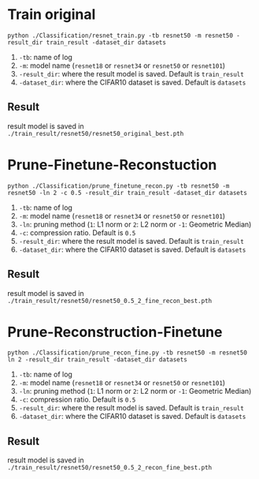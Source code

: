 # Train original
```python ./Classification/resnet_train.py -tb resnet50 -m resnet50 -result_dir train_result -dataset_dir datasets```
1. ```-tb```: name of log
2. ```-m```: model name (```resnet18``` or ```resnet34``` or ```resnet50``` or ```resnet101```)
3. ```-result_dir```: where the result model is saved. Default is ```train_result```
4. ```-dataset_dir```: where the CIFAR10 dataset is saved. Default is ```datasets```
## Result
result model is saved in ```./train_result/resnet50/resnet50_original_best.pth```

# Prune-Finetune-Reconstuction
```python ./Classification/prune_finetune_recon.py -tb resnet50 -m resnet50 -ln 2 -c 0.5 -result_dir train_result -dataset_dir datasets```
1. ```-tb```: name of log
2. ```-m```: model name (```resnet18``` or ```resnet34``` or ```resnet50``` or ```resnet101```)
3. ```-ln```: pruning method (```1```: L1 norm or ```2```: L2 norm or ```-1```: Geometric Median)
4. ```-c```: compression ratio. Default is ```0.5```
5. ```-result_dir```: where the result model is saved. Default is ```train_result```
6. ```-dataset_dir```: where the CIFAR10 dataset is saved. Default is ```datasets```
## Result
result model is saved in ```./train_result/resnet50/resnet50_0.5_2_fine_recon_best.pth```

# Prune-Reconstruction-Finetune
```python ./Classification/prune_recon_fine.py -tb resnet50 -m resnet50 ln 2 -result_dir train_result -dataset_dir datasets```
1. ```-tb```: name of log
2. ```-m```: model name (```resnet18``` or ```resnet34``` or ```resnet50``` or ```resnet101```)
3. ```-ln```: pruning method (```1```: L1 norm or ```2```: L2 norm or ```-1```: Geometric Median)
4. ```-c```: compression ratio. Default is ```0.5```
5. ```-result_dir```: where the result model is saved. Default is ```train_result```
6. ```-dataset_dir```: where the CIFAR10 dataset is saved. Default is ```datasets```
## Result
result model is saved in ```./train_result/resnet50/resnet50_0.5_2_recon_fine_best.pth```
